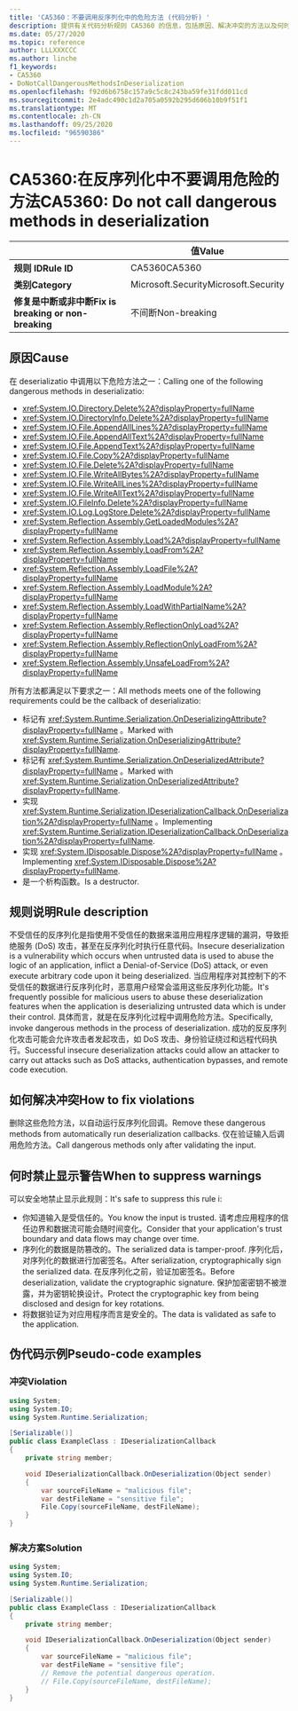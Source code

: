 ```yaml
---
title: 'CA5360：不要调用反序列化中的危险方法 (代码分析) '
description: 提供有关代码分析规则 CA5360 的信息，包括原因、解决冲突的方法以及何时取消显示。
ms.date: 05/27/2020
ms.topic: reference
author: LLLXXXCCC
ms.author: linche
f1_keywords:
- CA5360
- DoNotCallDangerousMethodsInDeserialization
ms.openlocfilehash: f92d6b6758c157a9c5c8c243ba59fe31fdd011cd
ms.sourcegitcommit: 2e4adc490c1d2a705a0592b295d606b10b9f51f1
ms.translationtype: MT
ms.contentlocale: zh-CN
ms.lasthandoff: 09/25/2020
ms.locfileid: "96590386"
---
```

# <a name="ca5360-do-not-call-dangerous-methods-in-deserialization"></a><span data-ttu-id="2d1d8-103">CA5360:在反序列化中不要调用危险的方法</span><span class="sxs-lookup"><span data-stu-id="2d1d8-103">CA5360: Do not call dangerous methods in deserialization</span></span>

| | <span data-ttu-id="2d1d8-104">值</span><span class="sxs-lookup"><span data-stu-id="2d1d8-104">Value</span></span> |
|-|-|
| <span data-ttu-id="2d1d8-105">**规则 ID**</span><span class="sxs-lookup"><span data-stu-id="2d1d8-105">**Rule ID**</span></span> |<span data-ttu-id="2d1d8-106">CA5360</span><span class="sxs-lookup"><span data-stu-id="2d1d8-106">CA5360</span></span>|
| <span data-ttu-id="2d1d8-107">**类别**</span><span class="sxs-lookup"><span data-stu-id="2d1d8-107">**Category**</span></span> |<span data-ttu-id="2d1d8-108">Microsoft.Security</span><span class="sxs-lookup"><span data-stu-id="2d1d8-108">Microsoft.Security</span></span>|
| <span data-ttu-id="2d1d8-109">**修复是中断或非中断**</span><span class="sxs-lookup"><span data-stu-id="2d1d8-109">**Fix is breaking or non-breaking**</span></span> |<span data-ttu-id="2d1d8-110">不间断</span><span class="sxs-lookup"><span data-stu-id="2d1d8-110">Non-breaking</span></span>|

## <a name="cause"></a><span data-ttu-id="2d1d8-111">原因</span><span class="sxs-lookup"><span data-stu-id="2d1d8-111">Cause</span></span>

<span data-ttu-id="2d1d8-112">在 deserializatio 中调用以下危险方法之一：</span><span class="sxs-lookup"><span data-stu-id="2d1d8-112">Calling one of the following dangerous methods in deserializatio:</span></span>

- <xref:System.IO.Directory.Delete%2A?displayProperty=fullName>
- <xref:System.IO.DirectoryInfo.Delete%2A?displayProperty=fullName>
- <xref:System.IO.File.AppendAllLines%2A?displayProperty=fullName>
- <xref:System.IO.File.AppendAllText%2A?displayProperty=fullName>
- <xref:System.IO.File.AppendText%2A?displayProperty=fullName>
- <xref:System.IO.File.Copy%2A?displayProperty=fullName>
- <xref:System.IO.File.Delete%2A?displayProperty=fullName>
- <xref:System.IO.File.WriteAllBytes%2A?displayProperty=fullName>
- <xref:System.IO.File.WriteAllLines%2A?displayProperty=fullName>
- <xref:System.IO.File.WriteAllText%2A?displayProperty=fullName>
- <xref:System.IO.FileInfo.Delete%2A?displayProperty=fullName>
- <xref:System.IO.Log.LogStore.Delete%2A?displayProperty=fullName>
- <xref:System.Reflection.Assembly.GetLoadedModules%2A?displayProperty=fullName>
- <xref:System.Reflection.Assembly.Load%2A?displayProperty=fullName>
- <xref:System.Reflection.Assembly.LoadFrom%2A?displayProperty=fullName>
- <xref:System.Reflection.Assembly.LoadFile%2A?displayProperty=fullName>
- <xref:System.Reflection.Assembly.LoadModule%2A?displayProperty=fullName>
- <xref:System.Reflection.Assembly.LoadWithPartialName%2A?displayProperty=fullName>
- <xref:System.Reflection.Assembly.ReflectionOnlyLoad%2A?displayProperty=fullName>
- <xref:System.Reflection.Assembly.ReflectionOnlyLoadFrom%2A?displayProperty=fullName>
- <xref:System.Reflection.Assembly.UnsafeLoadFrom%2A?displayProperty=fullName>

<span data-ttu-id="2d1d8-113">所有方法都满足以下要求之一：</span><span class="sxs-lookup"><span data-stu-id="2d1d8-113">All methods meets one of the following requirements could be the callback of deserializatio:</span></span>

- <span data-ttu-id="2d1d8-114">标记有 <xref:System.Runtime.Serialization.OnDeserializingAttribute?displayProperty=fullName> 。</span><span class="sxs-lookup"><span data-stu-id="2d1d8-114">Marked with <xref:System.Runtime.Serialization.OnDeserializingAttribute?displayProperty=fullName>.</span></span>
- <span data-ttu-id="2d1d8-115">标记有 <xref:System.Runtime.Serialization.OnDeserializedAttribute?displayProperty=fullName> 。</span><span class="sxs-lookup"><span data-stu-id="2d1d8-115">Marked with <xref:System.Runtime.Serialization.OnDeserializedAttribute?displayProperty=fullName>.</span></span>
- <span data-ttu-id="2d1d8-116">实现 <xref:System.Runtime.Serialization.IDeserializationCallback.OnDeserialization%2A?displayProperty=fullName> 。</span><span class="sxs-lookup"><span data-stu-id="2d1d8-116">Implementing <xref:System.Runtime.Serialization.IDeserializationCallback.OnDeserialization%2A?displayProperty=fullName>.</span></span>
- <span data-ttu-id="2d1d8-117">实现 <xref:System.IDisposable.Dispose%2A?displayProperty=fullName> 。</span><span class="sxs-lookup"><span data-stu-id="2d1d8-117">Implementing <xref:System.IDisposable.Dispose%2A?displayProperty=fullName>.</span></span>
- <span data-ttu-id="2d1d8-118">是一个析构函数。</span><span class="sxs-lookup"><span data-stu-id="2d1d8-118">Is a destructor.</span></span>

## <a name="rule-description"></a><span data-ttu-id="2d1d8-119">规则说明</span><span class="sxs-lookup"><span data-stu-id="2d1d8-119">Rule description</span></span>

<span data-ttu-id="2d1d8-120">不受信任的反序列化是指使用不受信任的数据来滥用应用程序逻辑的漏洞，导致拒绝服务 (DoS) 攻击，甚至在反序列化时执行任意代码。</span><span class="sxs-lookup"><span data-stu-id="2d1d8-120">Insecure deserialization is a vulnerability which occurs when untrusted data is used to abuse the logic of an application, inflict a Denial-of-Service (DoS) attack, or even execute arbitrary code upon it being deserialized.</span></span> <span data-ttu-id="2d1d8-121">当应用程序对其控制下的不受信任的数据进行反序列化时，恶意用户经常会滥用这些反序列化功能。</span><span class="sxs-lookup"><span data-stu-id="2d1d8-121">It's frequently possible for malicious users to abuse these deserialization features when the application is deserializing untrusted data which is under their control.</span></span> <span data-ttu-id="2d1d8-122">具体而言，就是在反序列化过程中调用危险方法。</span><span class="sxs-lookup"><span data-stu-id="2d1d8-122">Specifically, invoke dangerous methods in the process of deserialization.</span></span> <span data-ttu-id="2d1d8-123">成功的反反序列化攻击可能会允许攻击者发起攻击，如 DoS 攻击、身份验证绕过和远程代码执行。</span><span class="sxs-lookup"><span data-stu-id="2d1d8-123">Successful insecure deserialization attacks could allow an attacker to carry out attacks such as DoS attacks, authentication bypasses, and remote code execution.</span></span>

## <a name="how-to-fix-violations"></a><span data-ttu-id="2d1d8-124">如何解决冲突</span><span class="sxs-lookup"><span data-stu-id="2d1d8-124">How to fix violations</span></span>

<span data-ttu-id="2d1d8-125">删除这些危险方法，以自动运行反序列化回调。</span><span class="sxs-lookup"><span data-stu-id="2d1d8-125">Remove these dangerous methods from automatically run deserialization callbacks.</span></span> <span data-ttu-id="2d1d8-126">仅在验证输入后调用危险方法。</span><span class="sxs-lookup"><span data-stu-id="2d1d8-126">Call dangerous methods only after validating the input.</span></span>

## <a name="when-to-suppress-warnings"></a><span data-ttu-id="2d1d8-127">何时禁止显示警告</span><span class="sxs-lookup"><span data-stu-id="2d1d8-127">When to suppress warnings</span></span>

<span data-ttu-id="2d1d8-128">可以安全地禁止显示此规则：</span><span class="sxs-lookup"><span data-stu-id="2d1d8-128">It's safe to suppress this rule i:</span></span>

- <span data-ttu-id="2d1d8-129">你知道输入是受信任的。</span><span class="sxs-lookup"><span data-stu-id="2d1d8-129">You know the input is trusted.</span></span> <span data-ttu-id="2d1d8-130">请考虑应用程序的信任边界和数据流可能会随时间变化。</span><span class="sxs-lookup"><span data-stu-id="2d1d8-130">Consider that your application's trust boundary and data flows may change over time.</span></span>
- <span data-ttu-id="2d1d8-131">序列化的数据是防篡改的。</span><span class="sxs-lookup"><span data-stu-id="2d1d8-131">The serialized data is tamper-proof.</span></span> <span data-ttu-id="2d1d8-132">序列化后，对序列化的数据进行加密签名。</span><span class="sxs-lookup"><span data-stu-id="2d1d8-132">After serialization, cryptographically sign the serialized data.</span></span> <span data-ttu-id="2d1d8-133">在反序列化之前，验证加密签名。</span><span class="sxs-lookup"><span data-stu-id="2d1d8-133">Before deserialization, validate the cryptographic signature.</span></span> <span data-ttu-id="2d1d8-134">保护加密密钥不被泄露，并为密钥轮换设计。</span><span class="sxs-lookup"><span data-stu-id="2d1d8-134">Protect the cryptographic key from being disclosed and design for key rotations.</span></span>
- <span data-ttu-id="2d1d8-135">将数据验证为对应用程序而言是安全的。</span><span class="sxs-lookup"><span data-stu-id="2d1d8-135">The data is validated as safe to the application.</span></span>

## <a name="pseudo-code-examples"></a><span data-ttu-id="2d1d8-136">伪代码示例</span><span class="sxs-lookup"><span data-stu-id="2d1d8-136">Pseudo-code examples</span></span>

### <a name="violation"></a><span data-ttu-id="2d1d8-137">冲突</span><span class="sxs-lookup"><span data-stu-id="2d1d8-137">Violation</span></span>

```csharp
using System;
using System.IO;
using System.Runtime.Serialization;

[Serializable()]
public class ExampleClass : IDeserializationCallback
{
    private string member;

    void IDeserializationCallback.OnDeserialization(Object sender)
    {
        var sourceFileName = "malicious file";
        var destFileName = "sensitive file";
        File.Copy(sourceFileName, destFileName);
    }
}
```

### <a name="solution"></a><span data-ttu-id="2d1d8-138">解决方案</span><span class="sxs-lookup"><span data-stu-id="2d1d8-138">Solution</span></span>

```csharp
using System;
using System.IO;
using System.Runtime.Serialization;

[Serializable()]
public class ExampleClass : IDeserializationCallback
{
    private string member;

    void IDeserializationCallback.OnDeserialization(Object sender)
    {
        var sourceFileName = "malicious file";
        var destFileName = "sensitive file";
        // Remove the potential dangerous operation.
        // File.Copy(sourceFileName, destFileName);
    }
}
```
